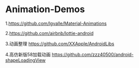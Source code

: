 # Animation-Demos

1.https://github.com/lgvalle/Material-Animations

2.https://github.com/airbnb/lottie-android

3.动画整理
https://github.com/XXApple/AndroidLibs

4.高仿新版58加载动画
https://github.com/zzz40500/android-shapeLoadingView

